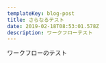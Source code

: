 ```yaml
---
templateKey: blog-post
title: さらなるテスト
date: 2019-02-18T08:53:01.578Z
description: ワークフローテスト
---
```

ワークフローのテスト
